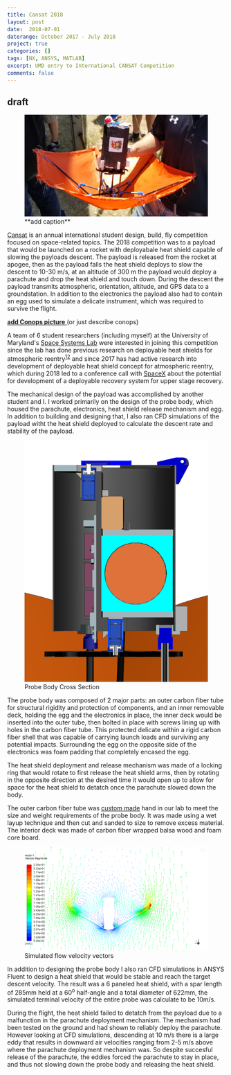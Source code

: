 ```yaml
---
title: Cansat 2018
layout: post
date:  2018-07-01
daterange: October 2017 - July 2018
project: true
categories: []
tags: [NX, ANSYS, MATLAB]
excerpt: UMD entry to International CANSAT Competition
comments: false
---
```

## draft

<figure>
    <a href="\portfolio\Cansat\prelaunch.jpg"><img src="\portfolio\Cansat\prelaunch.jpg"></a>
    <figcaption>**add caption**</figcaption>
</figure>

[Cansat](http://www.cansatcompetition.com/) is an annual international student design, build, fly competition focused on space-related topics.  The 2018 competition was to a payload that would be launched on a rocket with deployabale heat shield capable of slowing the payloads descent.  The payload is released from the rocket at apogee, then as the payload falls the heat shield deploys to slow the descent to 10-30 m/s, at an altitude of 300 m the payload would deploy a parachute and drop the heat shield and touch down.  During the descent the payload transmits atmospheric, orientation, altitude, and GPS data to a groundstation.  In addition to the electronics the payload also had to contain an egg used to simulate a delicate instrument, which was required to survive the flight.

[**add Conops picture** ](\portfolio\Cansat\prelaunch.jpg) (or just describe conops)

A team of 6 student researchers (including myself) at the University of Maryland's [Space Systems Lab](http://spacecraft.ssl.umd.edu) were interested in joining this competition since the lab has done previous research on deployable heat shields for atmospheric reentry<sup>[1](https://spacecraft.ssl.umd.edu/publications/pub_index.html#1998)[2](https://spacecraft.ssl.umd.edu/publications/pub_index.html#1990)</sup> and since 2017 has had active research into development of deployable heat shield concept for atmospheric reentry, which during 2018 led to a conference call with [SpaceX](https://twitter.com/QuinnKupec/status/985736260827471872?s=19) about the potential for development of a deployable recovery system for upper stage recovery.

The mechanical design of the payload was accomplished by another student and I.  I worked primarily on the design of the probe body, which housed the parachute, electronics, heat shield release mechanism and egg.  In addition to building and designing that, I also ran CFD simulations of the payload witht the heat shield deployed to calculate the descent rate and stability of the payload.

<figure>
    <a href="\portfolio\Cansat\Probe_Body_Cad.png"><img src="\portfolio\Cansat\Probe_Body_Cad.png"></a>
    <figcaption>Probe Body Cross Section</figcaption>
</figure>

The probe body was composed of 2 major parts: an outer carbon fiber tube for structural rigidity and protection of components, and an inner removable deck, holding the egg and the electronics in place, the inner deck would be inserted into the outer tube, then bolted in place with screws lining up with holes in the carbon fiber tube.  This protected delicate within a rigid carbon fiber shell that was capable of carrying launch loads and surviving any potential impacts.  Surrounding the egg on the opposite side of the electronics was foam padding that completely encased the egg.

The heat shield deployment and release mechanism was made of a locking ring that would rotate to first release the heat shield arms, then by rotating in the opposite direction at the desired time it would open up to allow for space for the heat shield to detatch once the parachute slowed down the body.

The outer carbon fiber tube was [custom made](\portfolio\Cansat\CF_tubes.jpg) hand in our lab to meet the size and weight requirements of the probe body.  It was made using a wet layup technique and then cut and sanded to size to remove excess material. The interior deck was made of carbon fiber wrapped balsa wood and foam core board.

<figure>
    <a href="\portfolio\Cansat\vector-1.png"><img src="\portfolio\Cansat\vector-1.png"></a>
    <figcaption>Simulated flow velocity vectors</figcaption>
</figure>

In addition to designing the probe body I also ran CFD simulations in ANSYS Fluent to design a heat shield that would be stable and reach the target descent velocity.  The result was a 6 paneled heat shield, with a spar length of 285mm held at a 60<sup>o</sup> half-angle and a total diameter of 622mm, the simulated terminal velocity of the entire probe was calculate to be 10m/s. 

During the flight, the heat shield failed to detatch from the payload due to a malfunction in the parachute deployment mechanism.  The mechanism had been tested on the ground and had shown to reliably deploy the parachute.  However looking at CFD simulations, descending at 10 m/s there is a large eddy that results in downward air velocities ranging from 2-5 m/s above where the parachute deployment mechanism was.  So despite succesful release of the parachute, the eddies forced the parachute to stay in place, and thus not slowing down the probe body and releasing the heat shield.  
